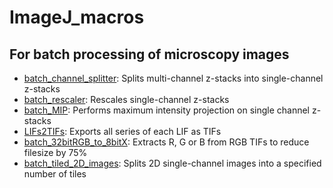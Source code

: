 # ImageJ_macros
## For batch processing of microscopy images

* [batch_channel_splitter](https://raw.githubusercontent.com/marco-meer/ImageJ_macros/main/batch_splitter.ijm): Splits multi-channel z-stacks into single-channel z-stacks
* [batch_rescaler](https://raw.githubusercontent.com/marco-meer/ImageJ_macros/main/batch_rescaler.ijm): Rescales single-channel z-stacks
* [batch_MIP](https://raw.githubusercontent.com/marco-meer/ImageJ_macros/main/batch_MIP.ijm): Performs maximum intensity projection on single channel z-stacks
* [LIFs2TIFs](https://raw.githubusercontent.com/marco-meer/ImageJ_macros/main/LIFs2TIFs.ijm): Exports all series of each LIF as TIFs
* [batch_32bitRGB_to_8bitX](https://raw.githubusercontent.com/marco-meer/ImageJ_macros/main/batch_32bitRGB_to_8bitX.ijm): Extracts R, G or B from RGB TIFs to reduce filesize by 75% 
* [batch_tiled_2D_images](https://raw.githubusercontent.com/marco-meer/ImageJ_macros/main/batch_tiled_2_images.ijm): Splits 2D single-channel images into a specified number of tiles
